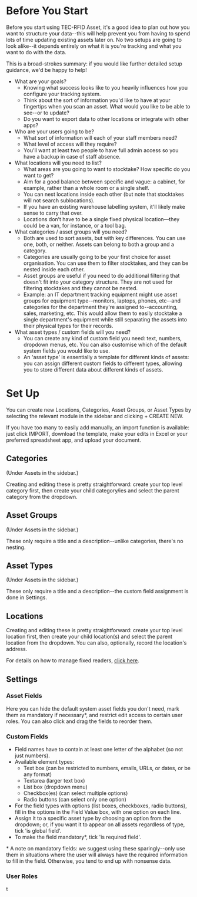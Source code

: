 # Before You Start

Before you start using TEC-RFID Asset, it's a good idea to plan out how you want to structure your data--this will help prevent you from having to spend lots of time updating existing assets later on. No two setups are going to look alike--it depends entirely on what it is you're tracking and what you want to do with the data. 

This is a broad-strokes summary: if you would like further detailed setup guidance, we'd be happy to help! 

 - What are your goals?
   - Knowing what success looks like to you heavily influences how you configure your tracking system.
   - Think about the sort of information you'd like to have at your fingertips when you scan an asset. What would you like to be able to see--or to update?
   - Do you want to export data to other locations or integrate with other apps?
 - Who are your users going to be?
   - What sort of information will each of your staff members need?
   - What level of access will they require?
   - You'll want at least two people to have full admin access so you have a backup in case of staff absence. 
 - What locations will you need to list?
   - What areas are you going to want to stocktake? How specific do you want to get? 
   - Aim for a good balance between specific and vague: a cabinet, for example, rather than a whole room or a single shelf. 
   - You can nest locations inside each other (but note that stocktakes will not search sublocations). 
   - If you have an existing warehouse labelling system, it'll likely make sense to carry that over.
   - Locations don’t have to be a single fixed physical location—they could be a van, for instance, or a tool bag.
 - What categories / asset groups will you need?
   - Both are used to sort assets, but with key differences. You can use one, both, or neither. Assets can belong to both a group and a category.
   - Categories are usually going to be your first choice for asset organisation. You can use them to filter stocktakes, and they can be nested inside each other.
   - Asset groups are useful if you need to do additional filtering that doesn't fit into your category structure. They are not used for filtering stocktakes and they cannot be nested. 
   - Example: an IT department tracking equipment might use asset groups for equipment type--monitors, laptops, phones, etc--and categories for the department they're assigned to--accounting, sales, marketing, etc. This would allow them to easily stocktake a single department's equipment while still separating the assets into their physical types for their records.
 - What asset types / custom fields will you need?
   - You can create any kind of custom field you need: text, numbers, dropdown menus, etc. You can also customise which of the default system fields you would like to use. 
   - An 'asset type' is essentially a template for different kinds of assets: you can assign different custom fields to different types, allowing you to store different data about different kinds of assets.

# Set Up

You can create new Locations, Categories, Asset Groups, or Asset Types by selecting the relevant module in the sidebar and clicking + CREATE NEW. 

If you have too many to easily add manually, an import function is available: just click IMPORT, download the template, make your edits in Excel or your preferred spreadsheet app, and upload your document. 

## Categories

(Under Assets in the sidebar.)

Creating and editing these is pretty straightforward: create your top level category first, then create your child category/ies and select the parent category from the dropdown. 

## Asset Groups

(Under Assets in the sidebar.)

These only require a title and a description--unlike categories, there's no nesting. 

## Asset Types

(Under Assets in the sidebar.)

These only require a title and a description--the custom field assignment is done in Settings. 

## Locations

Creating and editing these is pretty straightforward: create your top level location first, then create your child location(s) and select the parent location from the dropdown. You can also, optionally, record the location's address. 

For details on how to manage fixed readers, [click here](https://github.com/TEC-RFID/rfid-asset-documentation/blob/main/users/fixedreaders.md). 

## Settings

### Asset Fields

Here you can hide the default system asset fields you don't need, mark them as mandatory if necessary*, and restrict edit access to certain user roles. You can also click and drag the fields to reorder them. 

### Custom Fields

 - Field names have to contain at least one letter of the alphabet (so not just numbers).
 - Available element types:
   - Text box (can be restricted to numbers, emails, URLs, or dates, or be any format)
   - Textarea (larger text box)
   - List box (dropdown menu)
   - Checkbox(es) (can select multiple options)
   - Radio buttons (can select only one option)
  - For the field types with options (list boxes, checkboxes, radio buttons), fill in the options in the Field Value box, with one option on each line.
  - Assign it to a specific asset type by choosing an option from the dropdown; or, if you want it to appear on all assets regardless of type, tick 'is global field'.
  - To make the field mandatory*, tick 'is required field'.

\* A note on mandatory fields: we suggest using these sparingly--only use them in situations where the user will always have the required information to fill in the field. Otherwise, you tend to end up with nonsense data.

### User Roles

t
